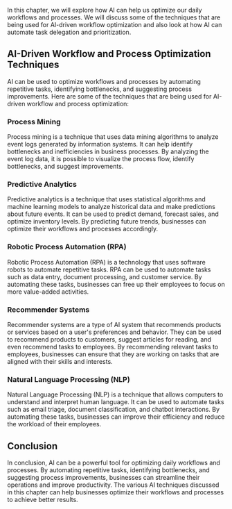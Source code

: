 
In this chapter, we will explore how AI can help us optimize our daily workflows and processes. We will discuss some of the techniques that are being used for AI-driven workflow optimization and also look at how AI can automate task delegation and prioritization.

AI-Driven Workflow and Process Optimization Techniques
------------------------------------------------------

AI can be used to optimize workflows and processes by automating repetitive tasks, identifying bottlenecks, and suggesting process improvements. Here are some of the techniques that are being used for AI-driven workflow and process optimization:

### Process Mining

Process mining is a technique that uses data mining algorithms to analyze event logs generated by information systems. It can help identify bottlenecks and inefficiencies in business processes. By analyzing the event log data, it is possible to visualize the process flow, identify bottlenecks, and suggest improvements.

### Predictive Analytics

Predictive analytics is a technique that uses statistical algorithms and machine learning models to analyze historical data and make predictions about future events. It can be used to predict demand, forecast sales, and optimize inventory levels. By predicting future trends, businesses can optimize their workflows and processes accordingly.

### Robotic Process Automation (RPA)

Robotic Process Automation (RPA) is a technology that uses software robots to automate repetitive tasks. RPA can be used to automate tasks such as data entry, document processing, and customer service. By automating these tasks, businesses can free up their employees to focus on more value-added activities.

### Recommender Systems

Recommender systems are a type of AI system that recommends products or services based on a user's preferences and behavior. They can be used to recommend products to customers, suggest articles for reading, and even recommend tasks to employees. By recommending relevant tasks to employees, businesses can ensure that they are working on tasks that are aligned with their skills and interests.

### Natural Language Processing (NLP)

Natural Language Processing (NLP) is a technique that allows computers to understand and interpret human language. It can be used to automate tasks such as email triage, document classification, and chatbot interactions. By automating these tasks, businesses can improve their efficiency and reduce the workload of their employees.

Conclusion
----------

In conclusion, AI can be a powerful tool for optimizing daily workflows and processes. By automating repetitive tasks, identifying bottlenecks, and suggesting process improvements, businesses can streamline their operations and improve productivity. The various AI techniques discussed in this chapter can help businesses optimize their workflows and processes to achieve better results.

